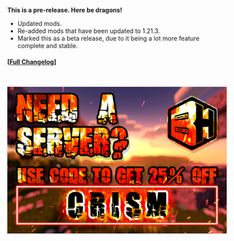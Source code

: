 




**This is a pre-release. Here be dragons!**

- Updated mods.
- Re-added mods that have been updated to 1.21.3.
- Marked this as a beta release, due to it being a lot more feature complete and stable.


#### **[[Full Changelog]](https://wiki.crismpack.net/modpacks/breakneck-optimized/changelog/1.21/1.21.3#v4.3.0-beta.1)**

<br>

<p><a href='https://bisecthosting.com/CRISM'><img src='https://github.com/CrismPack/CDN/blob/main/desc/breakneck/bh.png?raw=true' width='1000' /></a></p>